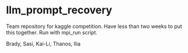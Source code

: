 # llm_prompt_recovery

Team repository for kaggle competition. Have less than two weeks to put this together. Run with mpi_run script.

Brady, Sasi, Kai-Li, Thanos, Ilia
